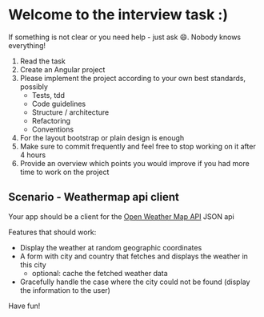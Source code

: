 # Welcome to the interview task :)

If something is not clear or you need help - just ask :smile:. Nobody knows everything!

1. Read the task
2. Create an Angular project
3. Please implement the project according to your own best standards, possibly
   - Tests, tdd
   - Code guidelines
   - Structure / architecture
   - Refactoring
   - Conventions
4. For the layout bootstrap or plain design is enough
5. Make sure to commit frequently and feel free to stop working on it after 4 hours
6. Provide an overview which points you would improve if you had more time to work on the project

## Scenario - Weathermap api client

Your app should be a client for the [Open Weather Map API](http://openweathermap.org/API#weather) JSON api

Features that should work:

- Display the weather at random geographic coordinates
- A form with city and country that fetches and displays the weather in this city
  - optional: cache the fetched weather data
- Gracefully handle the case where the city could not be found (display the information to the user)

Have fun!

